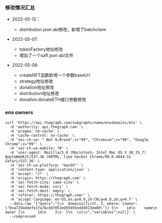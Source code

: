 ### 修改情况汇总
- 2022-05-12：
  - distribution.json abi修改，新增了batchclaim


- 2022-05-07: 
  - tokenFactory地址修改
  - 增加了一个saft.json abi文件

  
- 2022-05-06: 
  - createNFT函数新增一个参数baseUri
  - strategy地址修改
  - donation地址修改
  - distribution地址修改
  - donation.donateETH接口参数修改




### ens owners

```
curl 'https://api.thegraph.com/subgraphs/name/ensdomains/ens' \
  -H 'authority: api.thegraph.com' \
  -H 'pragma: no-cache' \
  -H 'cache-control: no-cache' \
  -H 'sec-ch-ua: " Not A;Brand";v="99", "Chromium";v="99", "Google Chrome";v="99"' \
  -H 'sec-ch-ua-mobile: ?0' \
  -H 'user-agent: Mozilla/5.0 (Macintosh; Intel Mac OS X 10_15_7) AppleWebKit/537.36 (KHTML, like Gecko) Chrome/99.0.4844.51 Safari/537.36' \
  -H 'sec-ch-ua-platform: "macOS"' \
  -H 'content-type: application/json' \
  -H 'accept: */*' \
  -H 'origin: https://thegraph.com' \
  -H 'sec-fetch-site: same-site' \
  -H 'sec-fetch-mode: cors' \
  -H 'sec-fetch-dest: empty' \
  -H 'referer: https://thegraph.com/' \
  -H 'accept-language: en-US,en;q=0.9,zh-CN;q=0.8,zh;q=0.7' \
  --data-raw '{"query":"{\n  domains(first: 5, where: {owner: \"0xa729addefe1fa7bce87053ed55d55edddd13de60\"}) {\n    id\n    name\n    owner {\n      id\n    }\n  }\n  \n}\n","variables":null}' \
  --compressed
```
